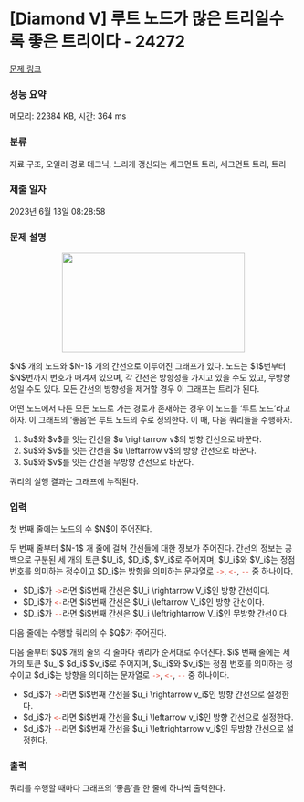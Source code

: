 # [Diamond V] 루트 노드가 많은 트리일수록 좋은 트리이다 - 24272 

[문제 링크](https://www.acmicpc.net/problem/24272) 

### 성능 요약

메모리: 22384 KB, 시간: 364 ms

### 분류

자료 구조, 오일러 경로 테크닉, 느리게 갱신되는 세그먼트 트리, 세그먼트 트리, 트리

### 제출 일자

2023년 6월 13일 08:28:58

### 문제 설명

<p style="text-align: center;"><img alt="" src="" style="height: 174px; width: 320px;"></p>

<p>$N$ 개의 노드와 $N-1$ 개의 간선으로 이루어진 그래프가 있다. 노드는 $1$번부터 $N$번까지 번호가 매겨져 있으며, 각 간선은 방향성을 가지고 있을 수도 있고, 무방향성일 수도 있다. 모든 간선의 방향성을 제거할 경우 이 그래프는 트리가 된다.</p>

<p>어떤 노드에서 다른 모든 노드로 가는 경로가 존재하는 경우 이 노드를 ‘루트 노드’라고 하자. 이 그래프의 ‘좋음’은 루트 노드의 수로 정의한다. 이 때, 다음 쿼리들을 수행하자.</p>

<ol>
	<li>$u$와 $v$를 잇는 간선을 $u \rightarrow v$의 방향 간선으로 바꾼다.</li>
	<li>$u$와 $v$를 잇는 간선을 $u \leftarrow v$의 방향 간선으로 바꾼다.</li>
	<li>$u$와 $v$를 잇는 간선을 무방향 간선으로 바꾼다.</li>
</ol>

<p>쿼리의 실행 결과는 그래프에 누적된다.</p>

### 입력 

 <p>첫 번째 줄에는 노드의 수 $N$이 주어진다.</p>

<p>두 번째 줄부터 $N-1$ 개 줄에 걸쳐 간선들에 대한 정보가 주어진다. 간선의 정보는 공백으로 구분된 세 개의 토큰 $U_i$, $D_i$, $V_i$로 주어지며, $U_i$와 $V_i$는 정점 번호를 의미하는 정수이고 $D_i$는 방향을 의미하는 문자열로 <span style="color:#e74c3c;"><code>-></code></span>, <span style="color:#e74c3c;"><code><-</code></span>, <span style="color:#e74c3c;"><code>--</code></span> 중 하나이다.</p>

<ul>
	<li>$D_i$가 <span style="color:#e74c3c;"><code>-></code></span>라면 $i$번째 간선은 $U_i \rightarrow V_i$인 방향 간선이다.</li>
	<li>$D_i$가 <span style="color:#e74c3c;"><code><-</code></span>라면 $i$번째 간선은 $U_i \leftarrow V_i$인 방향 간선이다.</li>
	<li>$D_i$가 <span style="color:#e74c3c;"><code>--</code></span>라면 $i$번째 간선은 $U_i \leftrightarrow V_i$인 무방향 간선이다.</li>
</ul>

<p>다음 줄에는 수행할 쿼리의 수 $Q$가 주어진다.</p>

<p>다음 줄부터 $Q$ 개의 줄의 각 줄마다 쿼리가 순서대로 주어진다. $i$ 번째 줄에는 세 개의 토큰 $u_i$ $d_i$ $v_i$로 주어지며, $u_i$와 $v_i$는 정점 번호를 의미하는 정수이고 $d_i$는 방향을 의미하는 문자열로 <span style="color:#e74c3c;"><code>-></code></span>, <span style="color:#e74c3c;"><code><-</code></span>, <span style="color:#e74c3c;"><code>--</code></span> 중 하나이다.</p>

<ul>
	<li>$d_i$가 <span style="color:#e74c3c;"><code>-></code></span>라면 $i$번째 간선을 $u_i \rightarrow v_i$인 방향 간선으로 설정한다.</li>
	<li>$d_i$가 <span style="color:#e74c3c;"><code><-</code></span>라면 $i$번째 간선을 $u_i \leftarrow v_i$인 방향 간선으로 설정한다.</li>
	<li>$d_i$가 <span style="color:#e74c3c;"><code>--</code></span>라면 $i$번째 간선을 $u_i \leftrightarrow v_i$인 무방향 간선으로 설정한다.</li>
</ul>

### 출력 

 <p>쿼리를 수행할 때마다 그래프의 ‘좋음’을 한 줄에 하나씩 출력한다.</p>

